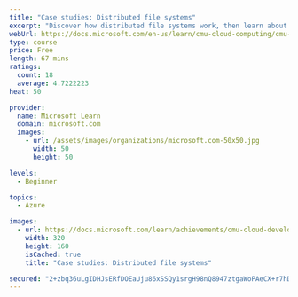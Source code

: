 ```yaml
---
title: "Case studies: Distributed file systems"
excerpt: "Discover how distributed file systems work, then learn about Hadoop and Ceph."
webUrl: https://docs.microsoft.com/en-us/learn/cmu-cloud-computing/cmu-case-study-distributed-file-systems/
type: course
price: Free
length: 67 mins
ratings:
  count: 18
  average: 4.7222223
heat: 50

provider:
  name: Microsoft Learn
  domain: microsoft.com
  images:
    - url: /assets/images/organizations/microsoft.com-50x50.jpg
      width: 50
      height: 50

levels:
  - Beginner

topics:
  - Azure

images:
  - url: https://docs.microsoft.com/learn/achievements/cmu-cloud-developer/case-studies-distributed-file-systems-social.png
    width: 320
    height: 160
    isCached: true
    title: "Case studies: Distributed file systems"

secured: "2+zbq36uLgIDHJsERfDOEaUju86xSSQy1srgH98nQ8947ztgaWoPAeCX+r7hDZXUDZE9c9tTdi9VKXEaC+MpBJQgHW1oCjvbhBBZN2FhbjHfcc92RDR+warRnvziHIdff44n0KOkC52oXHMoS8/JebUB/OiFnWvH5OHl3h/xOx0F39ZqqRA44dmsRnWxME6Q1HADav1oLQTlwbO8dG1SRXuEYMNbyEduYPsfwMkbkZqAWssqmkWe0ODiwZEY3CK3I/dplQmTD3vT+XQFjYxzCYH7xycK6iLMLtS7tg5YLklOBBofxGTjqmHC2Kjk97y+6rU5oacvqF/qwsyqBfvhnickhL6gOQ/eXqx74SNo3AVj/tP2IQP2qsA9SH8fxuCxYGYlRb/S2TSiJKvVxrzVLw==;8AX0DWLLmeJFL21UYACG9Q=="
---
```


